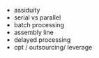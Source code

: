 - assiduity
- serial vs parallel 
- batch processing
- assembly line
- delayed processing
- opt / outsourcing/ leverage
